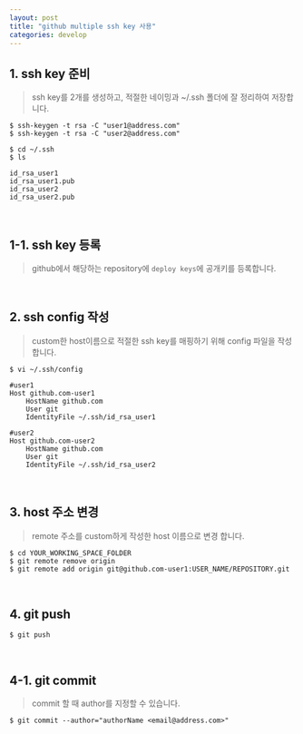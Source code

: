 ```yaml
---
layout: post
title: "github multiple ssh key 사용"
categories: develop
---
```


## 1. ssh key 준비  

> ssh key를 2개를 생성하고, 적절한 네이밍과 ~/.ssh 폴더에 잘 정리하여 저장합니다.

```jshelllanguage
$ ssh-keygen -t rsa -C "user1@address.com"
$ ssh-keygen -t rsa -C "user2@address.com"
```
```jshelllanguage
$ cd ~/.ssh
$ ls

id_rsa_user1
id_rsa_user1.pub
id_rsa_user2
id_rsa_user2.pub
```
<br/>

## 1-1. ssh key 등록 

> github에서 해당하는 repository에 `deploy keys`에 공개키를 등록합니다.

<br/>

## 2. ssh config 작성

> custom한 host이름으로 적절한 ssh key를 매핑하기 위해 config 파일을 작성합니다.   

```jshelllanguage
$ vi ~/.ssh/config
```
```jshelllanguage
#user1
Host github.com-user1
    HostName github.com
    User git
    IdentityFile ~/.ssh/id_rsa_user1

#user2
Host github.com-user2
    HostName github.com
    User git
    IdentityFile ~/.ssh/id_rsa_user2
```
<br/>

## 3. host 주소 변경 

> remote 주소를 custom하게 작성한 host 이름으로 변경 합니다.

```jshelllanguage
$ cd YOUR_WORKING_SPACE_FOLDER
$ git remote remove origin
$ git remote add origin git@github.com-user1:USER_NAME/REPOSITORY.git
``` 
<br/>

## 4. git push 

```jshelllanguage
$ git push
```
<br/>

## 4-1. git commit

> commit 할 때 author를 지정할 수 있습니다.

```jshelllanguage
$ git commit --author="authorName <email@address.com>"
```
<br/>
